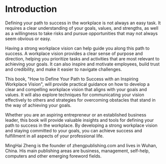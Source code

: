 # Introduction

Defining your path to success in the workplace is not always an easy task. It requires a clear understanding of your goals, values, and strengths, as well as a willingness to take risks and pursue opportunities that may not always seem obvious or easy.

Having a strong workplace vision can help guide you along this path to success. A workplace vision provides a clear sense of purpose and direction, helping you prioritize tasks and activities that are most relevant to achieving your goals. It can also inspire and motivate employees, build trust and credibility, and make it easier to navigate challenges.

This book, "How to Define Your Path to Success with an Inspiring Workplace Vision", will provide practical guidance on how to develop a clear and compelling workplace vision that aligns with your goals and values. It will also explore techniques for communicating your vision effectively to others and strategies for overcoming obstacles that stand in the way of achieving your goals.

Whether you are an aspiring entrepreneur or an established business leader, this book will provide valuable insights and tools for defining your path to success in the workplace. By developing a strong workplace vision and staying committed to your goals, you can achieve success and fulfillment in all aspects of your professional life.


MingHai Zheng is the founder of zhengpublishing.com and lives in Wuhan, China. His main publishing areas are business, management, self-help, computers and other emerging foreword fields.
